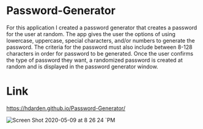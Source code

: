 # Password-Generator

For this application I created a password generator that creates a password for the user at random. The app gives the user the options of using lowercase, uppercase, special characters, and/or numbers to generate the password. The criteria for the password must also include between 8-128 characters in order for password to be generated. Once the user confirms the type of password they want, a randomized password is created at random and is displayed in the password generator window. 


# Link
https://hdarden.github.io/Password-Generator/

<img alt="Screen Shot 2020-05-09 at 8 26 24 `PM" scr="https://user-images.githubusercontent.com/63661120/81488172-62651300-9233-11ea-943a-1fee2830f4eb.png">
